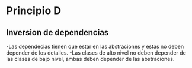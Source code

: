 # Principio D 
## Inversion de dependencias
-Las dependecias tienen que estar en las abstraciones y estas no deben depender de los detalles.
-Las clases de alto nivel no deben depender de las clases de bajo nivel, ambas deben depender de 
las abstraciones.
